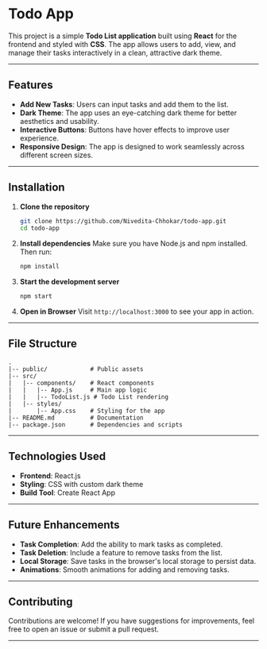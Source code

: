 # Todo App

This project is a simple **Todo List application** built using **React** for the frontend and styled with **CSS**. The app allows users to add, view, and manage their tasks interactively in a clean, attractive dark theme.

---

## Features

- **Add New Tasks**: Users can input tasks and add them to the list.
- **Dark Theme**: The app uses an eye-catching dark theme for better aesthetics and usability.
- **Interactive Buttons**: Buttons have hover effects to improve user experience.
- **Responsive Design**: The app is designed to work seamlessly across different screen sizes.

---

## Installation

1. **Clone the repository**
   ```bash
   git clone https://github.com/Nivedita-Chhokar/todo-app.git
   cd todo-app
   ```

2. **Install dependencies**
   Make sure you have Node.js and npm installed. Then run:
   ```bash
   npm install
   ```

3. **Start the development server**
   ```bash
   npm start
   ```

4. **Open in Browser**
   Visit `http://localhost:3000` to see your app in action.

---

## File Structure

```
.
|-- public/            # Public assets
|-- src/
|   |-- components/    # React components
|   |   |-- App.js     # Main app logic
|   |   |-- TodoList.js # Todo List rendering
|   |-- styles/
|       |-- App.css    # Styling for the app
|-- README.md          # Documentation
|-- package.json       # Dependencies and scripts
```

---

## Technologies Used

- **Frontend**: React.js
- **Styling**: CSS with custom dark theme
- **Build Tool**: Create React App

---


## Future Enhancements

- **Task Completion**: Add the ability to mark tasks as completed.
- **Task Deletion**: Include a feature to remove tasks from the list.
- **Local Storage**: Save tasks in the browser's local storage to persist data.
- **Animations**: Smooth animations for adding and removing tasks.

---

## Contributing

Contributions are welcome! If you have suggestions for improvements, feel free to open an issue or submit a pull request.

---
